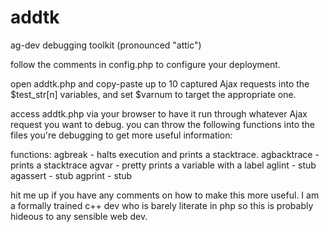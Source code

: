 addtk
=====

ag-dev debugging toolkit (pronounced "attic")

follow the comments in config.php to configure your deployment.

open addtk.php and copy-paste up to 10 captured Ajax requests into the $test\_str[n] variables, and set $varnum to target the appropriate one.

access addtk.php via your browser to have it run through whatever Ajax request you want to debug. you can throw the following functions into the files you're debugging to get more useful information:

functions:
agbreak     - halts execution and prints a stacktrace.
agbacktrace - prints a stacktrace
agvar       - pretty prints a variable with a label
aglint      - stub
agassert    - stub
agprint     - stub

hit me up if you have any comments on how to make this more useful. I am a formally trained c++ dev who is barely literate in php so this is probably hideous to any sensible web dev.
